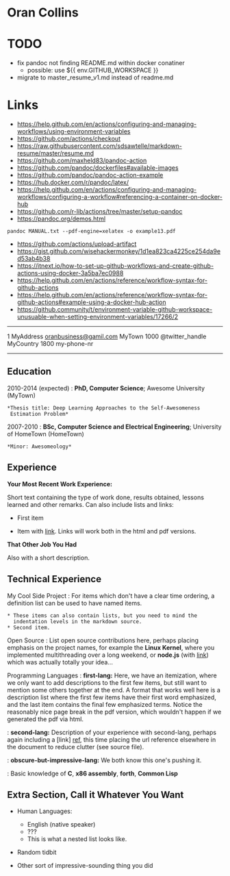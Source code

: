 Oran Collins
============

# TODO
- fix pandoc not finding README.md within docker conatiner
   - possible: use ${{ env.GITHUB_WORKSPACE }}
- migrate to master_resume_v1.md instead of readme.md

# Links
- https://help.github.com/en/actions/configuring-and-managing-workflows/using-environment-variables
- https://github.com/actions/checkout
- https://raw.githubusercontent.com/sdsawtelle/markdown-resume/master/resume.md
- https://github.com/maxheld83/pandoc-action
- https://github.com/pandoc/dockerfiles#available-images
- https://github.com/pandoc/pandoc-action-example
- https://hub.docker.com/r/pandoc/latex/
- https://help.github.com/en/actions/configuring-and-managing-workflows/configuring-a-workflow#referencing-a-container-on-docker-hub
- https://github.com/r-lib/actions/tree/master/setup-pandoc
- https://pandoc.org/demos.html
```
pandoc MANUAL.txt --pdf-engine=xelatex -o example13.pdf
```
- https://github.com/actions/upload-artifact
- https://gist.github.com/wisehackermonkey/1d1ea823ca4225ce254da9ed53ab4b38
- https://itnext.io/how-to-set-up-github-workflows-and-create-github-actions-using-docker-3a5ba7ec0988
- https://help.github.com/en/actions/reference/workflow-syntax-for-github-actions
- https://help.github.com/en/actions/reference/workflow-syntax-for-github-actions#example-using-a-docker-hub-action
- https://github.community/t/environment-variable-github-workspace-unusuable-when-setting-environment-variables/17266/2
-------------------     ----------------------------
1 MyAddress                        oranbusiness@gamil.com
MyTown 1000                          @twitter_handle
MyCountry                           1800 my-phone-nr
-------------------     ----------------------------

Education
---------

2010-2014 (expected)
:   **PhD, Computer Science**; Awesome University (MyTown)

    *Thesis title: Deep Learning Approaches to the Self-Awesomeness
     Estimation Problem*

2007-2010
:   **BSc, Computer Science and Electrical Engineering**; University of
    HomeTown (HomeTown)

    *Minor: Awesomeology*

Experience
----------

**Your Most Recent Work Experience:**

Short text containing the type of work done, results obtained,
lessons learned and other remarks. Can also include lists and
links:

* First item

* Item with [link](http://www.example.com). Links will work both in
  the html and pdf versions.

**That Other Job You Had**

Also with a short description.

Technical Experience
--------------------

My Cool Side Project
:   For items which don't have a clear time ordering, a definition
    list can be used to have named items.

    * These items can also contain lists, but you need to mind the
      indentation levels in the markdown source.
    * Second item.

Open Source
:   List open source contributions here, perhaps placing emphasis on
    the project names, for example the **Linux Kernel**, where you
    implemented multithreading over a long weekend, or **node.js**
    (with [link](http://nodejs.org)) which was actually totally
    your idea...

Programming Languages
:   **first-lang:** Here, we have an itemization, where we only want
    to add descriptions to the first few items, but still want to
    mention some others together at the end. A format that works well
    here is a description list where the first few items have their
    first word emphasized, and the last item contains the final few
    emphasized terms. Notice the reasonably nice page break in the pdf
    version, which wouldn't happen if we generated the pdf via html.

:   **second-lang:** Description of your experience with second-lang,
    perhaps again including a [link] [ref], this time placing the url
    reference elsewhere in the document to reduce clutter (see source
    file). 

:   **obscure-but-impressive-lang:** We both know this one's pushing
    it.

:   Basic knowledge of **C**, **x86 assembly**, **forth**, **Common Lisp**

[ref]: https://github.com/githubuser/superlongprojectname

Extra Section, Call it Whatever You Want
----------------------------------------

* Human Languages:

     * English (native speaker)
     * ???
     * This is what a nested list looks like.

* Random tidbit

* Other sort of impressive-sounding thing you did
